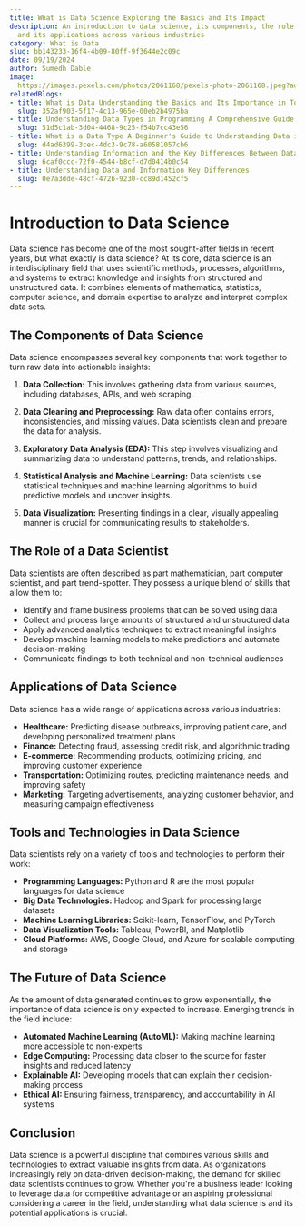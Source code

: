 ```yaml
---
title: What is Data Science Exploring the Basics and Its Impact
description: An introduction to data science, its components, the role of data scientists,
  and its applications across various industries
category: What is Data
slug: bb143233-16f4-4b09-80ff-9f3644e2c09c
date: 09/19/2024
author: Sumedh Dable
image: 
  https://images.pexels.com/photos/2061168/pexels-photo-2061168.jpeg?auto=compress&cs=tinysrgb&w=600
relatedBlogs:
- title: What is Data Understanding the Basics and Its Importance in Today's World
  slug: 352af903-5f17-4c13-965e-00eb2b4975ba
- title: Understanding Data Types in Programming A Comprehensive Guide
  slug: 51d5c1ab-3d04-4468-9c25-f54b7cc43e56
- title: What is a Data Type A Beginner's Guide to Understanding Data in Programming
  slug: d4ad6399-3cec-4dc3-9c78-a60581057cb6
- title: Understanding Information and the Key Differences Between Data and Information
  slug: 6caf0ccc-72f0-4544-b8cf-d7d0414b0c54
- title: Understanding Data and Information Key Differences
  slug: 0e7a3dde-48cf-472b-9230-cc89d1452cf5
---
```


# Introduction to Data Science

Data science has become one of the most sought-after fields in recent years, but what exactly is data science? At its core, data science is an interdisciplinary field that uses scientific methods, processes, algorithms, and systems to extract knowledge and insights from structured and unstructured data. It combines elements of mathematics, statistics, computer science, and domain expertise to analyze and interpret complex data sets.

## The Components of Data Science

Data science encompasses several key components that work together to turn raw data into actionable insights:

1. **Data Collection:** This involves gathering data from various sources, including databases, APIs, and web scraping.

2. **Data Cleaning and Preprocessing:** Raw data often contains errors, inconsistencies, and missing values. Data scientists clean and prepare the data for analysis.

3. **Exploratory Data Analysis (EDA):** This step involves visualizing and summarizing data to understand patterns, trends, and relationships.

4. **Statistical Analysis and Machine Learning:** Data scientists use statistical techniques and machine learning algorithms to build predictive models and uncover insights.

5. **Data Visualization:** Presenting findings in a clear, visually appealing manner is crucial for communicating results to stakeholders.

## The Role of a Data Scientist

Data scientists are often described as part mathematician, part computer scientist, and part trend-spotter. They possess a unique blend of skills that allow them to:

- Identify and frame business problems that can be solved using data
- Collect and process large amounts of structured and unstructured data
- Apply advanced analytics techniques to extract meaningful insights
- Develop machine learning models to make predictions and automate decision-making
- Communicate findings to both technical and non-technical audiences

## Applications of Data Science

Data science has a wide range of applications across various industries:

- **Healthcare:** Predicting disease outbreaks, improving patient care, and developing personalized treatment plans
- **Finance:** Detecting fraud, assessing credit risk, and algorithmic trading
- **E-commerce:** Recommending products, optimizing pricing, and improving customer experience
- **Transportation:** Optimizing routes, predicting maintenance needs, and improving safety
- **Marketing:** Targeting advertisements, analyzing customer behavior, and measuring campaign effectiveness

## Tools and Technologies in Data Science

Data scientists rely on a variety of tools and technologies to perform their work:

- **Programming Languages:** Python and R are the most popular languages for data science
- **Big Data Technologies:** Hadoop and Spark for processing large datasets
- **Machine Learning Libraries:** Scikit-learn, TensorFlow, and PyTorch
- **Data Visualization Tools:** Tableau, PowerBI, and Matplotlib
- **Cloud Platforms:** AWS, Google Cloud, and Azure for scalable computing and storage

## The Future of Data Science

As the amount of data generated continues to grow exponentially, the importance of data science is only expected to increase. Emerging trends in the field include:

- **Automated Machine Learning (AutoML):** Making machine learning more accessible to non-experts
- **Edge Computing:** Processing data closer to the source for faster insights and reduced latency
- **Explainable AI:** Developing models that can explain their decision-making process
- **Ethical AI:** Ensuring fairness, transparency, and accountability in AI systems

## Conclusion

Data science is a powerful discipline that combines various skills and technologies to extract valuable insights from data. As organizations increasingly rely on data-driven decision-making, the demand for skilled data scientists continues to grow. Whether you're a business leader looking to leverage data for competitive advantage or an aspiring professional considering a career in the field, understanding what data science is and its potential applications is crucial.